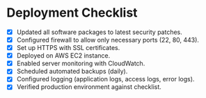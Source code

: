 # Deployment Checklist

- [x] Updated all software packages to latest security patches.
- [x] Configured firewall to allow only necessary ports (22, 80, 443).
- [x] Set up HTTPS with SSL certificates.
- [x] Deployed on AWS EC2 instance.
- [x] Enabled server monitoring with CloudWatch.
- [x] Scheduled automated backups (daily).
- [x] Configured logging (application logs, access logs, error logs).
- [x] Verified production environment against checklist.
